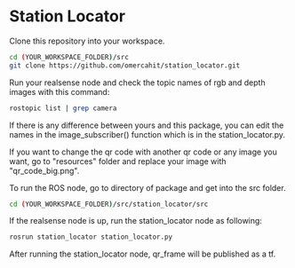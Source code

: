# Station Locator

Clone this repository into your workspace.

```bash
cd (YOUR_WORKSPACE_FOLDER)/src
git clone https://github.com/omercahit/station_locator.git
```
Run your realsense node and check the topic names of rgb and depth images with this command:
```bash
rostopic list | grep camera
```
If there is any difference between yours and this package, you can edit the names in the image_subscriber() function which is in the station_locator.py.

If you want to change the qr code with another qr code or any image you want, go to "resources" folder and replace your image with "qr_code_big.png".

To run the ROS node, go to directory of package and get into the src folder.

```bash
cd (YOUR_WORKSPACE_FOLDER)/src/station_locator/src
```

If the realsense node is up, run the station_locator node as following:

```bash
rosrun station_locator station_locator.py
```

After running the station_locator node, qr_frame will be published as a tf.
